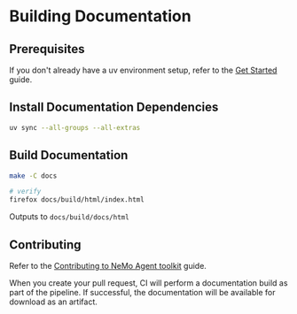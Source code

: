 <!--
 SPDX-FileCopyrightText: Copyright (c) 2021-2025, NVIDIA CORPORATION & AFFILIATES. All rights reserved.
 SPDX-License-Identifier: Apache-2.0

 Licensed under the Apache License, Version 2.0 (the "License");
 you may not use this file except in compliance with the License.
 You may obtain a copy of the License at

 http://www.apache.org/licenses/LICENSE-2.0

 Unless required by applicable law or agreed to in writing, software
 distributed under the License is distributed on an "AS IS" BASIS,
 WITHOUT WARRANTIES OR CONDITIONS OF ANY KIND, either express or implied.
 See the License for the specific language governing permissions and
 limitations under the License.
-->

# Building Documentation

## Prerequisites
If you don't already have a uv environment setup, refer to the [Get Started](./source/quick-start/installing.md) guide.

## Install Documentation Dependencies
```bash
uv sync --all-groups --all-extras
```

## Build Documentation
<!-- path-check-skip-begin -->
```bash
make -C docs

# verify
firefox docs/build/html/index.html
```
<!-- path-check-skip-next-line -->
Outputs to `docs/build/docs/html`

## Contributing
Refer to the [Contributing to NeMo Agent toolkit](./source/resources/contributing.md) guide.

When you create your pull request, CI will perform a documentation build as part of the pipeline. If successful, the documentation will be available for download as an artifact.
